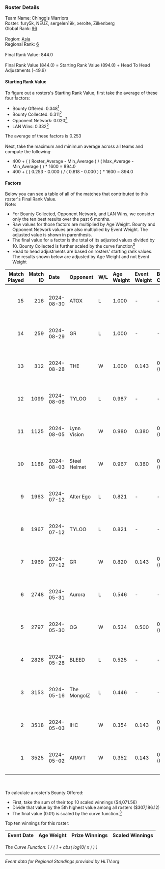 ### Roster Details<br />
Team Name: Chinggis Warriors<br />
Roster: fury5k, NEUZ, sergelen19k, xerolte, Zilkenberg<br />
Global Rank: [96](../../standings_global_2024_09_07.md)<br />
<br />
Region: [Asia]( ../../standings_asia_2024_09_07.md)<br />
Regional Rank: [6]( ../../standings_asia_2024_09_07.md)<br />
<br />
Final Rank Value:  844.0<br />
<br />
Final Rank Value (844.0) = Starting Rank Value (894.0) + Head To Head Adjustments (-49.9)<br />

#### Starting Rank Value<br />
To figure out a rosters's Starting Rank Value, first take the average of these four factors:<br />
- Bounty Offered: 0.348[<sup>1</sup>](#table2)
- Bounty Collected: 0.311[<sup>2</sup>](#table1)
- Opponent Network: 0.020[<sup>2</sup>](#table1)
- LAN Wins: 0.332[<sup>2</sup>](#table1)

The average of these factors is 0.253<br />
<br />
Next, take the maximum and minimum average across all teams and compute the following:<br />
- 400 + ( ( Roster_Average - Min_Average ) / ( Max_Average - Min_Average ) ) * 1600 = 894.0
- 400 + ( ( 0.253 - 0.000 ) / ( 0.818 - 0.000 ) ) * 1600 = 894.0


#### Factors<br />
Below you can see a table of all of the matches that contributed to this roster's Final Rank Value.<br />
Note:<br />

- For Bounty Collected, Opponent Network, and LAN Wins, we consider only the ten best results over the past 6 months.
- Raw values for those factors are multiplied by Age Weight. Bounty and Opponent Network values are also multiplied by Event Weight. The adjusted value is shown in parenthesis.
- The final value for a factor is the total of its adjusted values divided by 10. Bounty Collected is further scaled by the curve function[<sup>3</sup>](#curveFunction)
- Head to head adjustments are based on rosters' starting rank values. The results shown below are adjusted by Age Weight and not Event Weight
<span id="table1"></span><br />


| Match Played | Match ID | Date       | Opponent     | W/L | Age Weight | Event Weight | Bounty Collected | Opponent Network | LAN Wins  | H2H Adj. | Roster                                         |
| -: | -: | :- | :- | :- | :- | :- | :- | :- | :- | -: | :- |
|           15 |      216 | 2024-08-30 | ATOX         | L   | 1.000      | -            | -                | -                | -         |   -18.15 | fury5k, NEUZ, sergelen19k, xerolte, Zilkenberg |
|           14 |      259 | 2024-08-29 | GR           | L   | 1.000      | -            | -                | -                | -         |   -23.95 | fury5k, NEUZ, sergelen19k, xerolte, Zilkenberg |
|           13 |      312 | 2024-08-28 | THE          | W   | 1.000      | 0.143        | 0.000 (0.000)    | 0.116 (0.017)    | 0 (0.000) |     3.86 | fury5k, NEUZ, sergelen19k, xerolte, Zilkenberg |
|           12 |     1099 | 2024-08-06 | TYLOO        | L   | 0.987      | -            | -                | -                | -         |   -12.15 | fury5k, NEUZ, starDUST, xerolte, Zilkenberg    |
|           11 |     1125 | 2024-08-05 | Lynn Vision  | W   | 0.980      | 0.380        | 0.073 (0.027)    | 0.119 (0.044)    | 1 (0.980) |    17.47 | fury5k, NEUZ, starDUST, xerolte, Zilkenberg    |
|           10 |     1188 | 2024-08-03 | Steel Helmet | W   | 0.967      | 0.380        | 0.003 (0.001)    | 0.039 (0.014)    | 1 (0.967) |     3.57 | fury5k, NEUZ, starDUST, xerolte, Zilkenberg    |
|            9 |     1963 | 2024-07-12 | Alter Ego    | L   | 0.821      | -            | -                | -                | -         |   -22.41 | fury5k, NEUZ, starDUST, xerolte, Zilkenberg    |
|            8 |     1967 | 2024-07-12 | TYLOO        | L   | 0.821      | -            | -                | -                | -         |   -11.61 | fury5k, NEUZ, starDUST, xerolte, Zilkenberg    |
|            7 |     1969 | 2024-07-12 | GR           | W   | 0.820      | 0.143        | 0.006 (0.001)    | 0.174 (0.020)    | 0 (0.000) |     5.58 | fury5k, NEUZ, starDUST, xerolte, Zilkenberg    |
|            6 |     2748 | 2024-05-31 | Aurora       | L   | 0.546      | -            | -                | -                | -         |    -1.04 | fury5k, NEUZ, starDUST, xerolte, Zilkenberg    |
|            5 |     2797 | 2024-05-30 | OG           | W   | 0.534      | 0.500        | 0.119 (0.032)    | 0.363 (0.097)    | 1 (0.534) |     9.97 | fury5k, NEUZ, starDUST, xerolte, Zilkenberg    |
|            4 |     2826 | 2024-05-28 | BLEED        | L   | 0.525      | -            | -                | -                | -         |    -2.39 | fury5k, NEUZ, starDUST, xerolte, Zilkenberg    |
|            3 |     3153 | 2024-05-16 | The MongolZ  | L   | 0.446      | -            | -                | -                | -         |    -0.08 | fury5k, NEUZ, starDUST, xerolte, Zilkenberg    |
|            2 |     3518 | 2024-05-03 | IHC          | W   | 0.354      | 0.143        | 0.000 (0.000)    | 0.168 (0.009)    | 1 (0.354) |     0.75 | fury5k, NEUZ, starDUST, xerolte, Zilkenberg    |
|            1 |     3525 | 2024-05-02 | ARAVT        | W   | 0.352      | 0.143        | 0.000 (0.000)    | 0.000 (0.000)    | 1 (0.352) |     0.66 | fury5k, NEUZ, starDUST, xerolte, Zilkenberg    |

<br />
<span id="table2"></span><br />
To calculate a roster's Bounty Offered:<br />

- First, take the sum of their top 10 scaled winnings ($4,071.56)
- Divide that value by the 5th highest value among all rosters ($307,186.12)
- The final value (0.01) is scaled by the curve function.[<sup>3</sup>](#curveFunction)

Top ten winnings for this roster:<br />

| Event Date | Age Weight | Prize Winnings | Scaled Winnings |
| :- | -: | :- | :- |


<span id="curveFunction"></span>_The Curve Function: 1 / ( 1 + abs( log10( x ) ) )_<br />

---
_Event data for Regional Standings provided by HLTV.org_<br />
